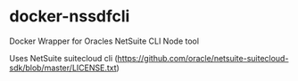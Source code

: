 # docker-nssdfcli
Docker Wrapper for Oracles NetSuite CLI Node tool 

Uses NetSuite suitecloud cli (https://github.com/oracle/netsuite-suitecloud-sdk/blob/master/LICENSE.txt)
